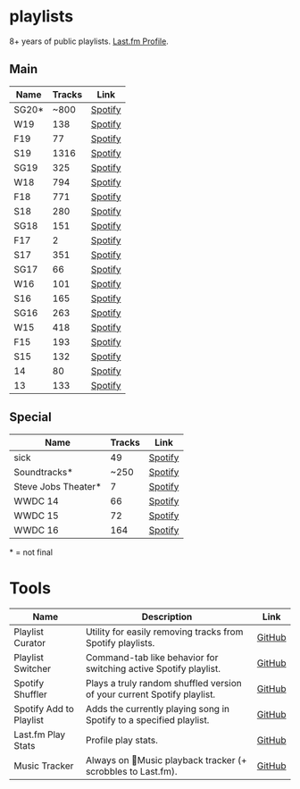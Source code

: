 # playlists
8+ years of public playlists. [Last.fm Profile](https://www.last.fm/user/andrewfinke).


## Main

| Name  | Tracks |  Link |
| --| --|--|
|SG20\*|~800|[Spotify](https://open.spotify.com/playlist/7nGoorL8apZ7PajkOYnTEs?si=BuP7NTZrSWm80aWjrTYAyg)|
|W19|138|[Spotify](https://open.spotify.com/playlist/1xnl4hFciPdhiqFxVh73HK?si=lzyd4AEIT42X46sG5PiMlw)|
|F19|77|[Spotify](https://open.spotify.com/playlist/1vfKbVj4GhXOfUVZtBc2Ov?si=n8Yc-TVHQEeUem_m0JW-tA)|
|S19|1316|[Spotify](https://open.spotify.com/playlist/5BItMLRrCQawnsSg9cMWa6?si=A1GWDicdTRmD0zf5crUuCw)|
|SG19|325|[Spotify](https://open.spotify.com/playlist/4vekCPcxQ5TTvPJU52d2qQ?si=j6wkuuU_RQeZzaayIfQpFw)|
|W18|794|[Spotify](https://open.spotify.com/playlist/5zDrOvwyF4lAD1oxtYPEhu?si=BO-zClZwQTSBqX9A2ecp5A)|
|F18|771|[Spotify](https://open.spotify.com/playlist/43wK9qPastFSJwITTFAmlz?si=SeFMkKcTRQ29HCbC-9edAw)|
|S18|280|[Spotify](https://open.spotify.com/playlist/0ACMvKTuqUIe2rzTZ1eDUa?si=ILHGANp0RvG8AXSnqq_4rQ)|
|SG18|151|[Spotify](https://open.spotify.com/playlist/5Qx50qB73CnhDvpcvMUxT6?si=XYgJaEPFRviO9ShUjfx4_A)|
|F17|2|[Spotify](https://open.spotify.com/playlist/3NXhd2rs6d576UbVq5yOjd?si=LEnD48-zSRO66iV5gzSSBw)|
|S17|351|[Spotify](https://open.spotify.com/playlist/7IyZ1UZoohWNKQyVO5owIy?si=J6j56WBVQrCrswM77emU1Q)|
|SG17|66|[Spotify](https://open.spotify.com/playlist/3Gu84zRyE6k6RL5yl4pDRq?si=2F6MSBPvRCOlJETMztARxA)|
|W16|101|[Spotify](https://open.spotify.com/playlist/2a4Vn3XI4CFtReeAKtd4Qu?si=FhIolI3ySoaE2AvLRe9_bg)|
|S16|165|[Spotify](https://open.spotify.com/playlist/5NklJ1MBLWVr0j7VvmNvWN?si=2Ohn1cd9SCqg5Vd1O15GRQ)|
|SG16|263|[Spotify](https://open.spotify.com/playlist/27WX6BD8cE1ds2OWKaNN6H?si=X6EG2Wr6Sgy-y7bOy_Ysjw)|
|W15|418|[Spotify](https://open.spotify.com/playlist/6eJaNeQqm4lxJIkBgJK3y8?si=WBi6wQFhSamASvFsV4TLqQ)|
|F15|193|[Spotify](https://open.spotify.com/playlist/3WrpieFLkWwtwbKjh8loof?si=uDksI-i5QYCvAXfoSYZSTQ)|
|S15|132|[Spotify](https://open.spotify.com/playlist/7KNx0qPbflHeT7UHYnx34O?si=IYYaazVgRCu4itTPeX_NRg)|
|14|80|[Spotify](https://open.spotify.com/playlist/17TMy3yIhr21m8CY8I185Y?si=dyD0IagCRNSf08LpCDyeRw)|
|13|133|[Spotify](https://open.spotify.com/playlist/42qR773Yu0JaFHoKh2EajA?si=vQvVA4klSGqtB8lnitD5zA)|

## Special
| Name  | Tracks |  Link |
| --| --|--|
|sick|49|[Spotify](https://open.spotify.com/playlist/5v8rQ3mlEMWvyTcO15HzEm?si=PO5WLRELRvm_J5k3iCgE_Q)|
|Soundtracks\*|~250|[Spotify](https://open.spotify.com/playlist/3cmsLsW96OJaVqIrc4fPH8?si=AKT4xNjdR8O268TD7BNWwQ)|
|Steve Jobs Theater\*|7|[Spotify](https://open.spotify.com/playlist/1wpe9q1JcMchZJltMYLNh0?si=HFQRgJmsROeWLEAwsYei2Q)|
|WWDC 14|66|[Spotify](https://open.spotify.com/playlist/7zF3S84JsggBTMQnHt2ncM?si=ZhyBob0RQAadtI0aQ3VG5w)|
|WWDC 15|72|[Spotify](https://open.spotify.com/playlist/7MU1ps0lEf0vf3bPTfeTJ8?si=UlMEtfrGS1KoYRqMo2NVpg)|
|WWDC 16|164|[Spotify](https://open.spotify.com/playlist/3FRLNZUBx03Ov2TXwtVTVG?si=DeeZid78SMGj81fQ6I837g)|

\* = not final


# Tools
| Name | Description | Link |
| --| --|--|
|Playlist Curator|Utility for easily removing tracks from Spotify playlists.|[GitHub](https://github.com/atfinke/PlaylistCurator)|
|Playlist Switcher|Command-tab like behavior for switching active Spotify playlist.|[GitHub](https://github.com/atfinke/PlaylistSwitcher)|
|Spotify Shuffler|Plays a truly random shuffled version of your current Spotify playlist.|[GitHub](https://github.com/atfinke/SpotifyShuffler)|
|Spotify Add to Playlist|Adds the currently playing song in Spotify to a specified playlist.|[GitHub](https://github.com/atfinke/Spotify-Add-to-Playlist)|
|Last.fm Play Stats|Profile play stats.|[GitHub](https://github.com/atfinke/LastfmProfileStats)|
|Music Tracker|Always on Music playback tracker (+ scrobbles to Last.fm).|[GitHub](https://github.com/atfinke/Music-Tracker)|

